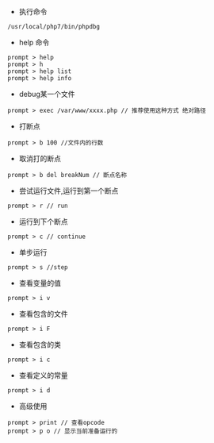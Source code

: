 - 执行命令
```
/usr/local/php7/bin/phpdbg
```

- help 命令
```
prompt > help
prompt > h
prompt > help list
prompt > help info
```

- debug某一个文件
```
prompt > exec /var/www/xxxx.php // 推荐使用这种方式 绝对路径
```

- 打断点
```
prompt > b 100 //文件内的行数
```

- 取消打的断点
```
prompt > b del breakNum // 断点名称
```

- 尝试运行文件,运行到第一个断点
```
prompt > r // run
```

- 运行到下个断点
```
prompt > c // continue
```

- 单步运行
```
prompt > s //step
```

- 查看变量的值
```
prompt > i v
```

- 查看包含的文件
```
prompt > i F
```

- 查看包含的类
```
prompt > i c
```

- 查看定义的常量
```
prompt > i d
```

- 高级使用
```
prompt > print // 查看opcode
prompt > p o // 显示当前准备运行的
```

